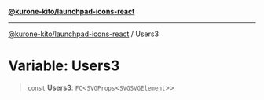 [**@kurone-kito/launchpad-icons-react**](../README.md)

***

[@kurone-kito/launchpad-icons-react](../globals.md) / Users3

# Variable: Users3

> `const` **Users3**: `FC`\<`SVGProps`\<`SVGSVGElement`\>\>

